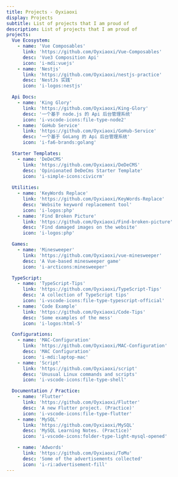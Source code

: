 ```yaml
---
title: Projects - Oyxiaoxi
display: Projects
subtitle: List of projects that I am proud of
description: List of projects that I am proud of
projects:
  Vue Ecosystem:
    - name: 'Vue Composables'
      link: 'https://github.com/Oyxiaoxi/Vue-Composables'
      desc: 'Vue3 Composition Api'
      icon: 'i-mdi:vuejs'
    - name: 'Nestjs'
      link: 'https://github.com/Oyxiaoxi/nestjs-practice'
      desc: 'NestJs 实践'
      icon: 'i-logos:nestjs'

  Api Docs:
    - name: 'King Glory'
      link: 'https://github.com/Oyxiaoxi/King-Glory'
      desc: '一个基于 node.js 的 Api 后台管理系统'
      icon: 'i-vscode-icons:file-type-node2'
    - name: 'GoHub Service'
      link: 'https://github.com/Oyxiaoxi/GoHub-Service'
      desc: '一个基于 GoLang 的 Api 后台管理系统'
      icon: 'i-fa6-brands:golang'

  Starter Templates:
    - name: 'DeDeCMS'
      link: 'https://github.com/Oyxiaoxi/DeDeCMS'
      desc: 'Opinionated DeDeCms Starter Template'
      icon: 'i-simple-icons:civicrm'
  
  Utilities:
    - name: 'KeyWords Replace'
      link: 'https://github.com/Oyxiaoxi/KeyWords-Replace'
      desc: 'Website keyword replacement tool'
      icon: 'i-logos:php'
    - name: 'Find Broken Picture'
      link: 'https://github.com/Oyxiaoxi/Find-broken-picture'
      desc: 'Find damaged images on the website'
      icon: 'i-logos:php'

  Games:
    - name: 'Minesweeper'
      link: 'https://github.com/Oyxiaoxi/vue-minesweeper'
      desc: 'A Vue-based minesweeper game'
      icon: 'i-arcticons:minesweeper'

  TypeScript:
    - name: 'TypeScript-Tips'
      link: 'https://github.com/Oyxiaoxi/TypeScript-Tips'
      desc: 'A collection of TypeScript tips'
      icon: 'i-vscode-icons:file-type-typescript-official' 
    - name: 'Code Example'
      link: 'https://github.com/Oyxiaoxi/Code-Tips'
      desc: 'Some examples of the mess'
      icon: 'i-logos:html-5' 

  Configurations:
    - name: 'MAC-Configuration'
      link: 'https://github.com/Oyxiaoxi/MAC-Configuration'
      desc: 'MAC Configuration'
      icon: 'i-mdi:laptop-mac'
    - name: 'Script'
      link: 'https://github.com/Oyxiaoxi/script'
      desc: 'Unusual Linux commands and scripts'
      icon: 'i-vscode-icons:file-type-shell'

  Documentation / Practice:
    - name: 'Flutter'
      link: 'https://github.com/Oyxiaoxi/Flutter'
      desc: 'A new Flutter project. (Practice)'
      icon: 'i-vscode-icons:file-type-flutter'
    - name: 'MySQL'
      link: 'https://github.com/Oyxiaoxi/MySQL'
      desc: 'MySQL Learning Notes. (Practice)'
      icon: 'i-vscode-icons:folder-type-light-mysql-opened'

    - name: 'Adwords'
      link: 'https://github.com/Oyxiaoxi/ToMu'
      desc: 'Some of the advertisements collected'
      icon: 'i-ri:advertisement-fill'
---
```


<ClientOnly>
  <Firefly/>
</ClientOnly>

<ListProjects :projects="frontmatter.projects"/>
